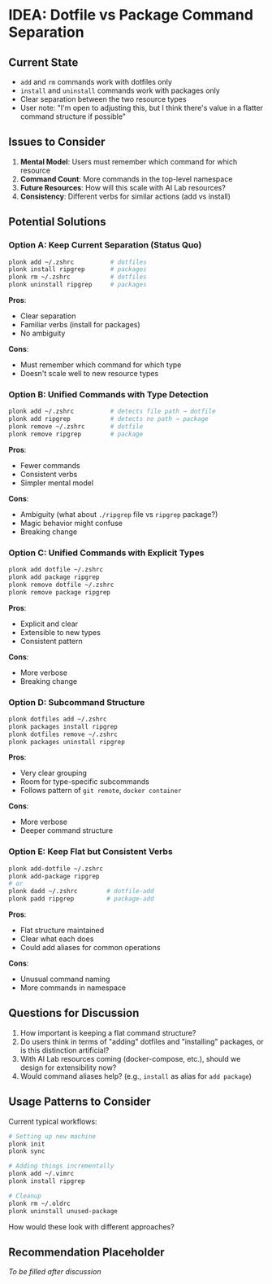 # IDEA: Dotfile vs Package Command Separation

## Current State

- `add` and `rm` commands work with dotfiles only
- `install` and `uninstall` commands work with packages only
- Clear separation between the two resource types
- User note: "I'm open to adjusting this, but I think there's value in a flatter command structure if possible"

## Issues to Consider

1. **Mental Model**: Users must remember which command for which resource
2. **Command Count**: More commands in the top-level namespace
3. **Future Resources**: How will this scale with AI Lab resources?
4. **Consistency**: Different verbs for similar actions (add vs install)

## Potential Solutions

### Option A: Keep Current Separation (Status Quo)
```bash
plonk add ~/.zshrc          # dotfiles
plonk install ripgrep       # packages
plonk rm ~/.zshrc           # dotfiles
plonk uninstall ripgrep     # packages
```

**Pros**:
- Clear separation
- Familiar verbs (install for packages)
- No ambiguity

**Cons**:
- Must remember which command for which type
- Doesn't scale well to new resource types

### Option B: Unified Commands with Type Detection
```bash
plonk add ~/.zshrc          # detects file path → dotfile
plonk add ripgrep           # detects no path → package
plonk remove ~/.zshrc       # dotfile
plonk remove ripgrep        # package
```

**Pros**:
- Fewer commands
- Consistent verbs
- Simpler mental model

**Cons**:
- Ambiguity (what about `./ripgrep` file vs `ripgrep` package?)
- Magic behavior might confuse
- Breaking change

### Option C: Unified Commands with Explicit Types
```bash
plonk add dotfile ~/.zshrc
plonk add package ripgrep
plonk remove dotfile ~/.zshrc
plonk remove package ripgrep
```

**Pros**:
- Explicit and clear
- Extensible to new types
- Consistent pattern

**Cons**:
- More verbose
- Breaking change

### Option D: Subcommand Structure
```bash
plonk dotfiles add ~/.zshrc
plonk packages install ripgrep
plonk dotfiles remove ~/.zshrc
plonk packages uninstall ripgrep
```

**Pros**:
- Very clear grouping
- Room for type-specific subcommands
- Follows pattern of `git remote`, `docker container`

**Cons**:
- More verbose
- Deeper command structure

### Option E: Keep Flat but Consistent Verbs
```bash
plonk add-dotfile ~/.zshrc
plonk add-package ripgrep
# or
plonk dadd ~/.zshrc        # dotfile-add
plonk padd ripgrep         # package-add
```

**Pros**:
- Flat structure maintained
- Clear what each does
- Could add aliases for common operations

**Cons**:
- Unusual command naming
- More commands in namespace

## Questions for Discussion

1. How important is keeping a flat command structure?
2. Do users think in terms of "adding" dotfiles and "installing" packages, or is this distinction artificial?
3. With AI Lab resources coming (docker-compose, etc.), should we design for extensibility now?
4. Would command aliases help? (e.g., `install` as alias for `add package`)

## Usage Patterns to Consider

Current typical workflows:
```bash
# Setting up new machine
plonk init
plonk sync

# Adding things incrementally
plonk add ~/.vimrc
plonk install ripgrep

# Cleanup
plonk rm ~/.oldrc
plonk uninstall unused-package
```

How would these look with different approaches?

## Recommendation Placeholder

_To be filled after discussion_
